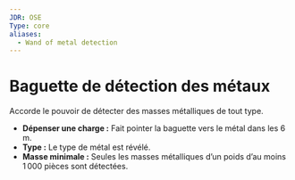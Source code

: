 ```yaml
---
JDR: OSE
Type: core
aliases:
  - Wand of metal detection
---
```

# Baguette de détection des métaux

Accorde le pouvoir de détecter des masses métalliques de tout type.

- **Dépenser une charge :** Fait pointer la baguette vers le métal dans les 6 m.
- **Type :** Le type de métal est révélé.
- **Masse minimale :** Seules les masses métalliques d’un poids d’au moins 1 000 pièces sont détectées.